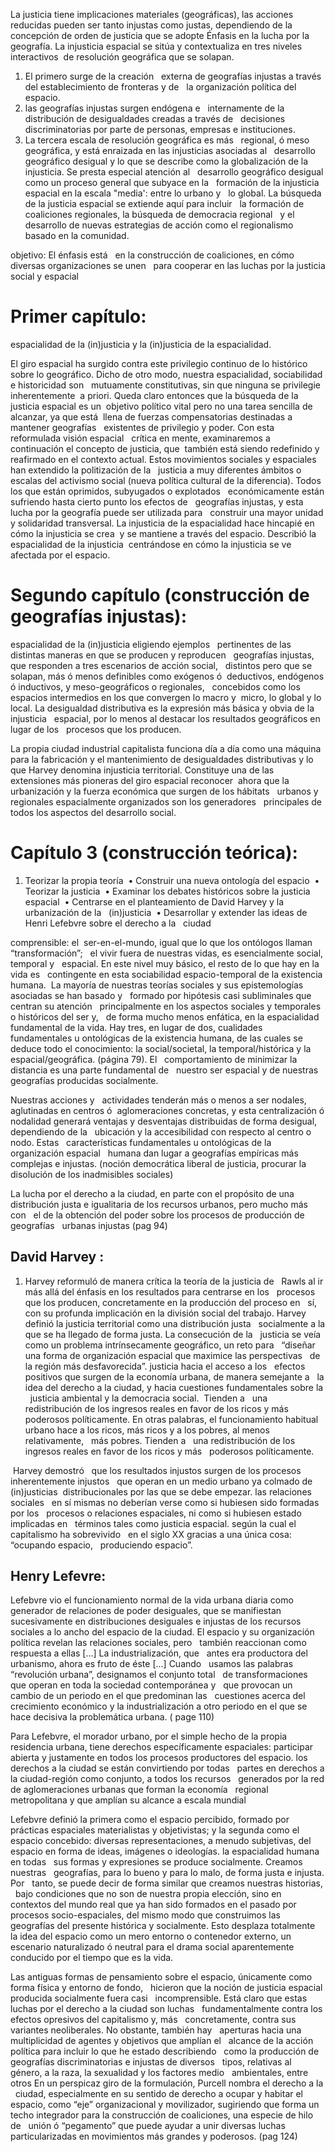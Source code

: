 

La justicia tiene implicaciones materiales (geográficas), las acciones reducidas pueden ser tanto injustas como justas, dependiendo de la concepción de orden de justicia que se adopte
Énfasis en la lucha por la geografía. La injusticia espacial se sitúa y contextualiza en tres niveles interactivos  de resolución geográfica que se solapan. 

1. El primero surge de la creación   externa de geografías injustas a través del establecimiento de fronteras y de   la organización política del espacio.
2. las geografías injustas surgen endógena e   internamente de la distribución de desigualdades creadas a través de   decisiones discriminatorias por parte de personas, empresas e instituciones.
3. La tercera escala de resolución geográfica es más   regional, ó meso geográfica, y está enraizada en las injusticias asociadas al   desarrollo geográfico desigual y lo que se describe como la globalización de la injusticia. Se presta especial atención al   desarrollo geográfico desigual como un proceso general que subyace en la   formación de la injusticia espacial en la escala "media': entre lo urbano y   lo global. La búsqueda de la justicia espacial se extiende aquí para incluir   la formación de coaliciones regionales, la búsqueda de democracia regional   y el desarrollo de nuevas estrategias de acción como el regionalismo   basado en la comunidad.
  
objetivo: El énfasis está   en la construcción de coaliciones, en cómo diversas organizaciones se unen   para cooperar en las luchas por la justicia social y espacial

# Primer capítulo: 

espacialidad de la (in)justicia y la (in)justicia de la espacialidad.

El giro espacial ha surgido contra este privilegio continuo de lo histórico  sobre lo geográfico. Dicho de otro modo, nuestra espacialidad, sociabilidad e historicidad son   mutuamente constitutivas, sin que ninguna se privilegie inherentemente  a priori. Queda claro entonces que la búsqueda de la justicia espacial es un  objetivo político vital pero no una tarea sencilla de alcanzar, ya que está  llena de fuerzas compensatorias destinadas a mantener geografías   existentes de privilegio y poder. Con esta reformulada visión espacial   crítica en mente, examinaremos a continuación el concepto de justicia, que  también está siendo redefinido y reafirmado en el contexto actual. Estos movimientos sociales y espaciales han extendido la politización de la   justicia a muy diferentes ámbitos o escalas del activismo social (nueva política cultural de la diferencia). Todos los que están oprimidos, subyugados o explotados   económicamente están sufriendo hasta cierto punto los efectos de   geografías injustas, y esta lucha por la geografía puede ser utilizada para   construir una mayor unidad y solidaridad transversal. La injusticia de la espacialidad hace hincapié en cómo la injusticia se crea  y se mantiene a través del espacio. Describió la espacialidad de la injusticia  centrándose en cómo la injusticia se ve afectada por el espacio.
# Segundo capítulo (construcción de geografías injustas):


espacialidad de la (in)justicia eligiendo ejemplos   pertinentes de las distintas maneras en que se producen y reproducen   geografías injustas, que responden a tres escenarios de acción social,   distintos pero que se solapan, más ó menos definibles como exógenos ó  deductivos, endógenos ó inductivos, y meso-geográficos o regionales,   concebidos como los espacios intermedios en los que convergen lo macro y  micro, lo global y lo local. La desigualdad distributiva es la expresión más básica y obvia de la injusticia   espacial, por lo menos al destacar los resultados geográficos en lugar de los   procesos que los producen.

La propia ciudad industrial capitalista funciona día a día como una máquina  para la fabricación y el mantenimiento de desigualdades distributivas y lo que Harvey denomina injusticia territorial. Constituye una de las extensiones más pioneras del giro espacial reconocer  ahora que la urbanización y la fuerza económica que surgen de los hábitats   urbanos y regionales espacialmente organizados son los generadores   principales de todos los aspectos del desarrollo social.

  

# Capítulo 3 (construcción teórica): 

1. Teorizar la propia teoría  • Construir una nueva ontología del espacio  • Teorizar la justicia  • Examinar los debates históricos sobre la justicia espacial  • Centrarse en el planteamiento de David Harvey y la urbanización de la   (in)justicia  • Desarrollar y extender las ideas de Henri Lefebvre sobre el derecho a la   ciudad

comprensible: el  ser-en-el-mundo, igual que lo que los ontólogos llaman “transformación”;   el vivir fuera de nuestras vidas, es esencialmente social, temporal y   espacial. En este nivel muy básico, el resto de lo que hay en la vida es   contingente en esta sociabilidad espacio-temporal de la existencia humana.  La mayoría de nuestras teorías sociales y sus epistemologías asociadas se han basado y   formado por hipótesis casi subliminales que centran su atención   principalmente en los aspectos sociales y temporales o históricos del ser y,   de forma mucho menos enfática, en la espacialidad fundamental de la vida. Hay tres, en lugar de dos, cualidades   fundamentales u ontológicas de la existencia humana, de las cuales se   deduce todo el conocimiento: la social/societal, la temporal/histórica y la   espacial/geográfica. (página 79). El   comportamiento de minimizar la distancia es una parte fundamental de   nuestro ser espacial y de nuestras geografías producidas socialmente.

Nuestras acciones y   actividades tenderán más o menos a ser nodales, aglutinadas en centros ó  aglomeraciones concretas, y esta centralización ó nodalidad generará ventajas y desventajas distribuidas de forma desigual, dependiendo de la   ubicación y la accesibilidad con respecto al centro o nodo. Estas   características fundamentales u ontológicas de la organización espacial   humana dan lugar a geografías empíricas más complejas e injustas. (noción democrática liberal de justicia, procurar la disolución de los inadmisibles sociales)

La lucha por el derecho a la ciudad, en parte con el propósito de una   distribución justa e igualitaria de los recursos urbanos, pero mucho más con   el de la obtención del poder sobre los procesos de producción de geografías   urbanas injustas (pag 94)

## David Harvey :

1. Harvey reformuló de manera crítica la teoría de la justicia de   Rawls al ir más allá del énfasis en los resultados para centrarse en los   procesos que los producen, concretamente en la producción del proceso en   sí, con su profunda implicación en la división social del trabajo. Harvey definió la justicia territorial como una distribución justa   socialmente a la que se ha llegado de forma justa. La consecución de la   justicia se veía como un problema intrínsecamente geográfico, un reto para   “diseñar una forma de organización espacial que maximice las perspectivas   de la región más desfavorecida”. justicia hacia el acceso a los   efectos positivos que surgen de la economía urbana, de manera semejante a   la idea del derecho a la ciudad, y hacia cuestiones fundamentales sobre la   justicia ambiental y la democracia social.  Tienden a   una redistribución de los ingresos reales en favor de los ricos y más   poderosos políticamente. En otras palabras, el funcionamiento habitual   urbano hace a los ricos, más ricos y a los pobres, al menos relativamente,   más pobres. Tienden a   una redistribución de los ingresos reales en favor de los ricos y más   poderosos políticamente.

 Harvey demostró   que los resultados injustos surgen de los procesos inherentemente injustos   que operan en un medio urbano ya colmado de (in)justicias  distribucionales por las que se debe empezar. las relaciones sociales   en sí mismas no deberían verse como si hubiesen sido formadas por los   procesos o relaciones espaciales, ni como si hubiesen estado implicadas en   términos tales como justicia espacial. según la cual el capitalismo ha sobrevivido   en el siglo XX gracias a una única cosa: “ocupando espacio,   produciendo espacio”.

  

## Henry Lefevre:

Lefebvre vio el funcionamiento normal de la vida urbana diaria como   generador de relaciones de poder desiguales, que se manifiestan   sucesivamente en distribuciones desiguales e injustas de los recursos   sociales a lo ancho del espacio de la ciudad. El espacio y su organización política revelan las relaciones sociales, pero   también reaccionan como respuesta a ellas [...] La industrialización, que   antes era productora del urbanismo, ahora es fruto de éste [...] Cuando   usamos las palabras “revolución urbana”, designamos el conjunto total   de transformaciones que operan en toda la sociedad contemporánea y   que provocan un cambio de un periodo en el que predominan las   cuestiones acerca del crecimiento económico y la industrialización a otro periodo en el que se   hace decisiva la problemática urbana. ( page 110)

Para Lefebvre, el morador urbano, por el simple hecho de la propia   residencia urbana, tiene derechos específicamente espaciales: participar   abierta y justamente en todos los procesos productores del espacio. los derechos a la ciudad se están convirtiendo por todas   partes en derechos a la ciudad-región como conjunto, a todos los recursos   generados por la red de aglomeraciones urbanas que forman la economía   regional metropolitana y que amplían su alcance a escala mundial

Lefebvre definió la primera como el espacio percibido, formado por   prácticas espaciales materialistas y objetivistas; y la segunda como el   espacio concebido: diversas representaciones, a menudo subjetivas, del   espacio en forma de ideas, imágenes o ideologías. la espacialidad humana en todas   sus formas y expresiones se produce socialmente. Creamos nuestras   geografías, para lo bueno y para lo malo, de forma justa e injusta. Por   tanto, se puede decir de forma similar que creamos nuestras historias,   bajo condiciones que no son de nuestra propia elección, sino en   contextos del mundo real que ya han sido formados en el pasado por   procesos socio-espaciales, del mismo modo que construimos las   geografías del presente histórica y socialmente. Esto desplaza totalmente   la idea del espacio como un mero entorno o contenedor externo, un   escenario naturalizado ó neutral para el drama social aparentemente conducido por el tiempo que es la vida.

Las antiguas formas de pensamiento sobre el espacio, únicamente como forma física y entorno de fondo,   hicieron que la noción de justicia espacial producida socialmente fuera casi   incomprensible. Está claro que estas luchas por el derecho a la ciudad son luchas   fundamentalmente contra los efectos opresivos del capitalismo y, más   concretamente, contra sus variantes neoliberales. No obstante, también hay   aperturas hacia una multiplicidad de agentes y objetivos que amplían el   alcance de la acción política para incluir lo que he estado describiendo   como la producción de geografías discriminatorias e injustas de diversos   tipos, relativas al género, a la raza, la sexualidad y los factores medio   ambientales, entre otros En un perspicaz giro de la formulación, Purcell nombra el derecho a la   ciudad, especialmente en su sentido de derecho a ocupar y habitar el   espacio, como “eje” organizacional y movilizador, sugiriendo que forma un   techo integrador para la construcción de coaliciones, una especie de hilo de   unión ó “pegamento” que puede ayudar a unir diversas luchas   particularizadas en movimientos más grandes y poderosos. (pag 124)